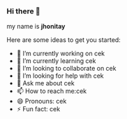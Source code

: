 ### Hi there 👋


my name is **jhonitay**

Here are some ideas to get you started:

- 🔭 I’m currently working on cek
- 🌱 I’m currently learning cek
- 👯 I’m looking to collaborate on cek
- 🤔 I’m looking for help with cek
- 💬 Ask me about cek
- 📫 How to reach me:cek
- 😄 Pronouns: cek
- ⚡ Fun fact: cek

